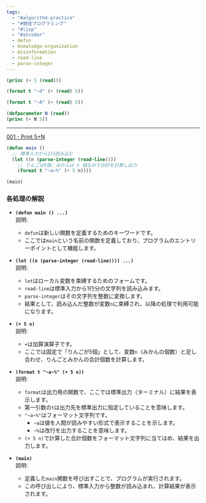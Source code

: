 ```yaml
---
tags:
  - "#algorithm-practice"
  - "#競技プログラミング"
  - "#lisp"
  - "#atcoder"
  - defun
  - knowledge-organization
  - misinformation
  - read-line
  - parse-integer
---
```


```lisp
(princ (+ 5 (read)))
```

```lisp
(format t "~d" (+ (read) 5))
```

```lisp
(format t "~A" (+ (read) 5))
```

```lisp
(defparameter N (read))
(princ (+ N 5))
```
---

[001 - Print 5+N](https://atcoder.jp/contests/math-and-algorithm/tasks/math_and_algorithm_a)
```lisp
(defun main ()
  ;; 標準入力から1行読み込む
  (let ((n (parse-integer (read-line))))
    ;; りんごは5個、みかんは n 個なので合計を計算し出力
    (format t "~a~%" (+ 5 n))))

(main)
```

### 各処理の解説

- **`(defun main () ...)`**  
  説明:  
  - `defun`は新しい関数を定義するためのキーワードです。  
  - ここでは`main`という名前の関数を定義しており、プログラムのエントリーポイントとして機能します。

- **`(let ((n (parse-integer (read-line)))) ...)`**  
  説明:  
  - `let`はローカル変数を束縛するためのフォームです。  
  - `read-line`は標準入力から1行分の文字列を読み込みます。  
  - `parse-integer`はその文字列を整数に変換します。  
  - 結果として、読み込んだ整数が変数`n`に束縛され、以降の処理で利用可能になります。

- **`(+ 5 n)`**  
  説明:  
  - `+`は加算演算子です。  
  - ここでは固定で「りんごが5個」として、変数`n`（みかんの個数）と足し合わせ、りんごとみかんの合計個数を計算します。

- **`(format t "~a~%" (+ 5 n))`**  
  説明:  
  - `format`は出力用の関数で、ここでは標準出力（ターミナル）に結果を表示します。  
  - 第一引数の`t`は出力先を標準出力に指定していることを意味します。  
  - `"~a~%"`はフォーマット文字列です。  
    - `~a`は値を人間が読みやすい形式で表示することを示します。  
    - `~%`は改行を出力することを意味します。  
  - `(+ 5 n)`で計算した合計個数をフォーマット文字列に当てはめ、結果を出力します。

- **`(main)`**  
  説明:  
  - 定義した`main`関数を呼び出すことで、プログラムが実行されます。  
  - この呼び出しにより、標準入力から整数が読み込まれ、計算結果が表示されます。

